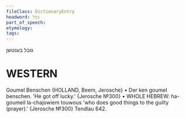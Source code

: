 ```yaml
---
fileClass: DictionaryEntry
headword: גומל
part_of_speech: 
etymology: 
tags: 
---
```

גובל בענטשן

WESTERN
========

Goumel Benschen {HOLLAND, Beem, Jerosche}
	•	Der ken goumel benschen. 'He got off lucky.' {Jerosche №300}
	•	WHOLE HEBREW: ha-goumeil la-chajowiem touwous 'who does good things to the guilty (prayer).' {Jerosche №300}
Tendlau 642.